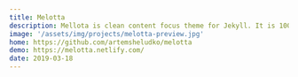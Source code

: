 ```yaml
---
title: Melotta
description: Mellota is clean content focus theme for Jekyll. It is 100% responsive means it will fit in various device of different size
image: '/assets/img/projects/melotta-preview.jpg'
home: https://github.com/artemsheludko/melotta
demo: https://melotta.netlify.com/
date: 2019-03-18
---
```

